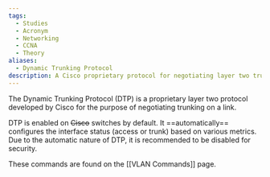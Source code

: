 ```yaml
---
tags:
  - Studies
  - Acronym
  - Networking
  - CCNA
  - Theory
aliases:
  - Dynamic Trunking Protocol
description: A Cisco proprietary protocol for negotiating layer two trunking.
---
```

The Dynamic Trunking Protocol (DTP) is a proprietary layer two protocol developed by Cisco for the purpose of negotiating trunking on a link.

DTP is enabled on ~~Cisco~~ switches by default. It ==automatically== configures the interface status (access or trunk) based on various metrics. Due to the automatic nature of DTP, it is recommended to be disabled for security.

These commands are found on the [[VLAN Commands]] page.